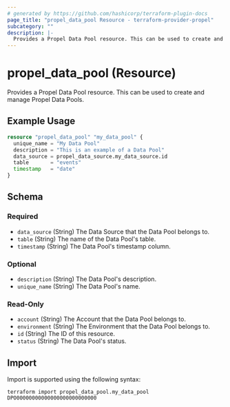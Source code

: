 ```yaml
---
# generated by https://github.com/hashicorp/terraform-plugin-docs
page_title: "propel_data_pool Resource - terraform-provider-propel"
subcategory: ""
description: |-
  Provides a Propel Data Pool resource. This can be used to create and manage Propel Data Pools.
---
```


# propel_data_pool (Resource)

Provides a Propel Data Pool resource. This can be used to create and manage Propel Data Pools.

## Example Usage

```terraform
resource "propel_data_pool" "my_data_pool" {
  unique_name = "My Data Pool"
  description = "This is an example of a Data Pool"
  data_source = propel_data_source.my_data_source.id
  table       = "events"
  timestamp   = "date"
}
```

<!-- schema generated by tfplugindocs -->
## Schema

### Required

- `data_source` (String) The Data Source that the Data Pool belongs to.
- `table` (String) The name of the Data Pool's table.
- `timestamp` (String) The Data Pool's timestamp column.

### Optional

- `description` (String) The Data Pool's description.
- `unique_name` (String) The Data Pool's name.

### Read-Only

- `account` (String) The Account that the Data Pool belongs to.
- `environment` (String) The Environment that the Data Pool belongs to.
- `id` (String) The ID of this resource.
- `status` (String) The Data Pool's status.

## Import

Import is supported using the following syntax:

```shell
terraform import propel_data_pool.my_data_pool DPO00000000000000000000000000
```
